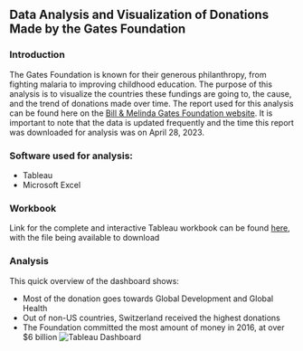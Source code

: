 ## Data Analysis and Visualization of Donations Made by the Gates Foundation 

### Introduction 

The Gates Foundation is known for their generous philanthropy, from fighting malaria to improving childhood education. The purpose of this analysis is to
visualize the countries these fundings are going to, the cause, and the trend of donations made over time. The report used for this analysis can be found
here on the [Bill & Melinda Gates Foundation website](https://www.gatesfoundation.org/about/committed-grants). It is important to note that the data is updated
frequently and the time this report was downloaded for analysis was on April 28, 2023.

### Software used for analysis: 
- Tableau 
- Microsoft Excel

### Workbook 

Link for the complete and interactive Tableau workbook can be found [here](https://public.tableau.com/views/DashboardofBillMelindaGatesFoundationDonations/Story1?:language=en-US&:display_count=n&:origin=viz_share_link), with the file being available to download 

### Analysis
This quick overview of the dashboard shows: 
- Most of the donation goes towards Global Development and Global Health 
- Out of non-US countries, Switzerland received the highest donations
- The Foundation committed the most amount of money in 2016, at over $6 billion
![Tableau Dashboard](https://user-images.githubusercontent.com/131643124/236655925-a15ec370-7be2-4adc-a720-6cd99dd3f08f.png)




